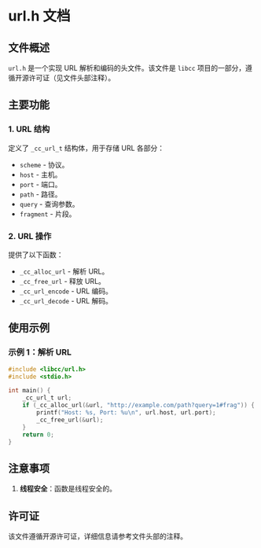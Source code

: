 # url.h 文档

## 文件概述
`url.h` 是一个实现 URL 解析和编码的头文件。该文件是 `libcc` 项目的一部分，遵循开源许可证（见文件头部注释）。

## 主要功能

### 1. URL 结构
定义了 `_cc_url_t` 结构体，用于存储 URL 各部分：
- `scheme` - 协议。
- `host` - 主机。
- `port` - 端口。
- `path` - 路径。
- `query` - 查询参数。
- `fragment` - 片段。

### 2. URL 操作
提供了以下函数：
- `_cc_alloc_url` - 解析 URL。
- `_cc_free_url` - 释放 URL。
- `_cc_url_encode` - URL 编码。
- `_cc_url_decode` - URL 解码。

## 使用示例

### 示例 1：解析 URL
```c
#include <libcc/url.h>
#include <stdio.h>

int main() {
    _cc_url_t url;
    if (_cc_alloc_url(&url, "http://example.com/path?query=1#frag")) {
        printf("Host: %s, Port: %u\n", url.host, url.port);
        _cc_free_url(&url);
    }
    return 0;
}
```

## 注意事项
1. **线程安全**：函数是线程安全的。

## 许可证
该文件遵循开源许可证，详细信息请参考文件头部的注释。
